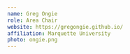 ```yaml
---
name: Greg Ongie
role: Area Chair
website: https://gregongie.github.io/
affiliation: Marquette University
photo: ongie.png
---
```

